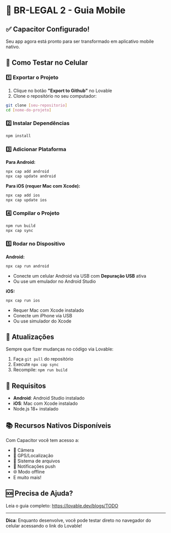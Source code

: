 # 📱 BR-LEGAL 2 - Guia Mobile

## ✅ Capacitor Configurado!

Seu app agora está pronto para ser transformado em aplicativo mobile nativo.

## 🚀 Como Testar no Celular

### 1️⃣ Exportar o Projeto

1. Clique no botão **"Export to Github"** no Lovable
2. Clone o repositório no seu computador:
```bash
git clone [seu-repositorio]
cd [nome-do-projeto]
```

### 2️⃣ Instalar Dependências

```bash
npm install
```

### 3️⃣ Adicionar Plataforma

**Para Android:**
```bash
npx cap add android
npx cap update android
```

**Para iOS (requer Mac com Xcode):**
```bash
npx cap add ios
npx cap update ios
```

### 4️⃣ Compilar o Projeto

```bash
npm run build
npx cap sync
```

### 5️⃣ Rodar no Dispositivo

**Android:**
```bash
npx cap run android
```
- Conecte um celular Android via USB com **Depuração USB** ativa
- Ou use um emulador no Android Studio

**iOS:**
```bash
npx cap run ios
```
- Requer Mac com Xcode instalado
- Conecte um iPhone via USB
- Ou use simulador do Xcode

## 🔄 Atualizações

Sempre que fizer mudanças no código via Lovable:

1. Faça `git pull` do repositório
2. Execute `npx cap sync`
3. Recompile: `npm run build`

## 📝 Requisitos

- **Android**: Android Studio instalado
- **iOS**: Mac com Xcode instalado
- Node.js 18+ instalado

## 📚 Recursos Nativos Disponíveis

Com Capacitor você tem acesso a:
- 📸 Câmera
- 📍 GPS/Localização
- 📁 Sistema de arquivos
- 🔔 Notificações push
- 🌐 Modo offline
- E muito mais!

## 🆘 Precisa de Ajuda?

Leia o guia completo: https://lovable.dev/blogs/TODO

---

**Dica**: Enquanto desenvolve, você pode testar direto no navegador do celular acessando o link do Lovable!
